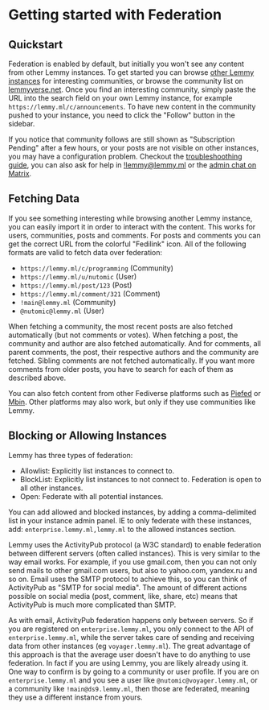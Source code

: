 # Getting started with Federation

## Quickstart

Federation is enabled by default, but initially you won't see any content from other Lemmy instances. To get started you can browse [other Lemmy instances](https://join-lemmy.org/instances) for interesting communities, or browse the community list on [lemmyverse.net](https://lemmyverse.net/communities). Once you find an interesting community, simply paste the URL into the search field on your own Lemmy instance, for example `https://lemmy.ml/c/announcements`. To have new content in the community pushed to your instance, you need to click the "Follow" button in the sidebar.

If you notice that community follows are still shown as "Subscription Pending" after a few hours, or your posts are not visible on other instances, you may have a configuration problem. Checkout the [troubleshoothing guide](troubleshooting.md), you can also ask for help in [!lemmy@lemmy.ml](https://lemmy.ml/c/lemmy) or the [admin chat on Matrix](https://matrix.to/#/#lemmy-support-general:discuss.online).

## Fetching Data

If you see something interesting while browsing another Lemmy instance, you can easily import it in order to interact with the content. This works for users, communities, posts and comments. For posts and comments you can get the correct URL from the colorful "Fedilink" icon. All of the following formats are valid to fetch data over federation:

- `https://lemmy.ml/c/programming` (Community)
- `https://lemmy.ml/u/nutomic` (User)
- `https://lemmy.ml/post/123` (Post)
- `https://lemmy.ml/comment/321` (Comment)
- `!main@lemmy.ml` (Community)
- `@nutomic@lemmy.ml` (User)

When fetching a community, the most recent posts are also fetched automatically (but not comments or votes). When fetching a post, the community and author are also fetched automatically. And for comments, all parent comments, the post, their respective authors and the community are fetched. Sibling comments are not fetched automatically. If you want more comments from older posts, you have to search for each of them as described above.

You can also fetch content from other Fediverse platforms such as [Piefed](https://join.piefed.social/) or [Mbin](https://joinmbin.org/). Other platforms may also work, but only if they use communities like Lemmy.

## Blocking or Allowing Instances

Lemmy has three types of federation:

- Allowlist: Explicitly list instances to connect to.
- BlockList: Explicitly list instances to not connect to. Federation is open to all other instances.
- Open: Federate with all potential instances.

You can add allowed and blocked instances, by adding a comma-delimited list in your instance admin panel. IE to only federate with these instances, add: `enterprise.lemmy.ml,lemmy.ml` to the allowed instances section.

Lemmy uses the ActivityPub protocol (a W3C standard) to enable federation between different servers (often called instances). This is very similar to the way email works. For example, if you use gmail.com, then you can not only send mails to other gmail.com users, but also to yahoo.com, yandex.ru and so on. Email uses the SMTP protocol to achieve this, so you can think of ActivityPub as "SMTP for social media". The amount of different actions possible on social media (post, comment, like, share, etc) means that ActivityPub is much more complicated than SMTP.

As with email, ActivityPub federation happens only between servers. So if you are registered on `enterprise.lemmy.ml`, you only connect to the API of `enterprise.lemmy.ml`, while the server takes care of sending and receiving data from other instances (eg `voyager.lemmy.ml`). The great advantage of this approach is that the average user doesn't have to do anything to use federation. In fact if you are using Lemmy, you are likely already using it. One way to confirm is by going to a community or user profile. If you are on `enterprise.lemmy.ml` and you see a user like `@nutomic@voyager.lemmy.ml`, or a community like `!main@ds9.lemmy.ml`, then those are federated, meaning they use a different instance from yours.
